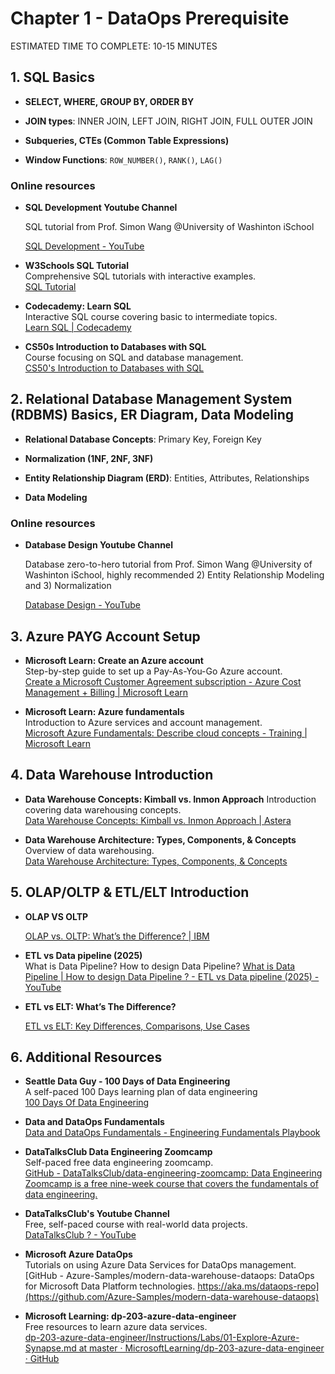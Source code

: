 # Chapter 1 - DataOps Prerequisite

<div class="time-pill">ESTIMATED TIME TO COMPLETE: 10-15 MINUTES</div>

## 1. SQL Basics

- **SELECT, WHERE, GROUP BY, ORDER BY**

- **JOIN types**: INNER JOIN, LEFT JOIN, RIGHT JOIN, FULL OUTER JOIN

- **Subqueries, CTEs (Common Table Expressions)**

- **Window Functions**: `ROW_NUMBER()`, `RANK()`, `LAG()`

### Online resources

- **SQL Development Youtube Channel**
  
  SQL tutorial from Prof. Simon Wang @University of Washinton iSchool
  
  [SQL Development - YouTube](https://www.youtube.com/@sqldevelopment7439)

- **W3Schools SQL Tutorial**  
  Comprehensive SQL tutorials with interactive examples.  
  [SQL Tutorial](https://www.w3schools.com/sql/)

- **Codecademy: Learn SQL**  
  Interactive SQL course covering basic to intermediate topics.  
  [Learn SQL | Codecademy](https://www.codecademy.com/learn/learn-sql)

- **CS50s Introduction to Databases with SQL**  
  Course focusing on SQL and database management.  
  [CS50's Introduction to Databases with SQL](https://cs50.harvard.edu/sql/2024/)

## 2. Relational Database Management System (RDBMS) Basics, ER Diagram, Data Modeling

- **Relational Database Concepts**: Primary Key, Foreign Key

- **Normalization (1NF, 2NF, 3NF)**

- **Entity Relationship Diagram (ERD)**: Entities, Attributes, Relationships

- **Data Modeling**

### Online resources

- **Database Design Youtube Channel**
  
  Database zero-to-hero tutorial from Prof. Simon Wang @University of Washinton iSchool, highly recommended 2) Entity Relationship Modeling and 3) Normalization
  
  [Database Design - YouTube](https://www.youtube.com/@databasedesign8172)

## 3. Azure PAYG Account Setup

- **Microsoft Learn: Create an Azure account**  
  Step-by-step guide to set up a Pay-As-You-Go Azure account.  
  [Create a Microsoft Customer Agreement subscription - Azure Cost Management + Billing | Microsoft Learn](https://learn.microsoft.com/en-us/azure/cost-management-billing/manage/create-subscription)

- **Microsoft Learn: Azure fundamentals**  
  Introduction to Azure services and account management.  
  [Microsoft Azure Fundamentals: Describe cloud concepts - Training | Microsoft Learn](https://learn.microsoft.com/en-us/training/paths/azure-fundamentals/)

## 4. Data Warehouse Introduction

- **Data Warehouse Concepts: Kimball vs. Inmon Approach** Introduction covering data warehousing concepts.  
  [Data Warehouse Concepts: Kimball vs. Inmon Approach | Astera](https://www.astera.com/type/blog/data-warehouse-concepts/#Characteristics-of-a-Data-Warehouse)

- **Data Warehouse Architecture: Types, Components, & Concepts**  
  Overview of data warehousing.  
  [Data Warehouse Architecture: Types, Components, & Concepts](https://www.astera.com/knowledge-center/data-warehouse-architecture/)

## 5. OLAP/OLTP & ETL/ELT Introduction

- **OLAP VS OLTP**  
  
  [OLAP vs. OLTP: What’s the Difference? | IBM](https://www.ibm.com/blog/olap-vs-oltp/)

- **ETL vs Data pipeline (2025)**  
  What is Data Pipeline? How to design Data Pipeline?
  [What is Data Pipeline | How to design Data Pipeline ? - ETL vs Data pipeline (2025) - YouTube](https://www.youtube.com/watch?v=VtzvF17ysbc)

- **ETL vs ELT: What’s The Difference?**
  
  [ETL vs ELT: Key Differences, Comparisons, Use Cases](https://rivery.io/blog/etl-vs-elt/#:~:text=ETL%2C%20which%20stands%20for%20Extract,within%20the%20data%20warehouse%20itself.)

## 6. Additional Resources

- **Seattle Data Guy - 100 Days of Data Engineering**  
  A self-paced 100 Days learning plan of data engineering  
  [100 Days Of Data Engineering](https://docs.google.com/spreadsheets/d/1a5TMdF7Vz-YdvlHXnNHLMeHk7lV-TdRjbPoxMrQ_cSE/edit?gid=0#gid=0)

- **Data and DataOps Fundamentals**  
  [Data and DataOps Fundamentals - Engineering Fundamentals Playbook](https://microsoft.github.io/code-with-engineering-playbook/design/design-patterns/data-heavy-design-guidance/)

- **DataTalksClub Data Engineering Zoomcamp**  
  Self-paced free data engineering zoomcamp.  
  [GitHub - DataTalksClub/data-engineering-zoomcamp: Data Engineering Zoomcamp is a free nine-week course that covers the fundamentals of data engineering.](https://github.com/DataTalksClub/data-engineering-zoomcamp)

- **DataTalksClub's Youtube Channel**  
  Free, self-paced course with real-world data projects.  
  [DataTalksClub ? - YouTube](https://www.youtube.com/@DataTalksClub)

- **Microsoft Azure DataOps**  
  Tutorials on using Azure Data Services for DataOps management.  
  [GitHub - Azure-Samples/modern-data-warehouse-dataops: DataOps for Microsoft Data Platform technologies. https://aka.ms/dataops-repo](https://github.com/Azure-Samples/modern-data-warehouse-dataops)

- **Microsoft Learning: dp-203-azure-data-engineer**  
  Free resources to learn azure data services.  
  [dp-203-azure-data-engineer/Instructions/Labs/01-Explore-Azure-Synapse.md at master · MicrosoftLearning/dp-203-azure-data-engineer · GitHub](https://github.com/MicrosoftLearning/dp-203-azure-data-engineer/blob/master/Instructions/Labs/01-Explore-Azure-Synapse.md)